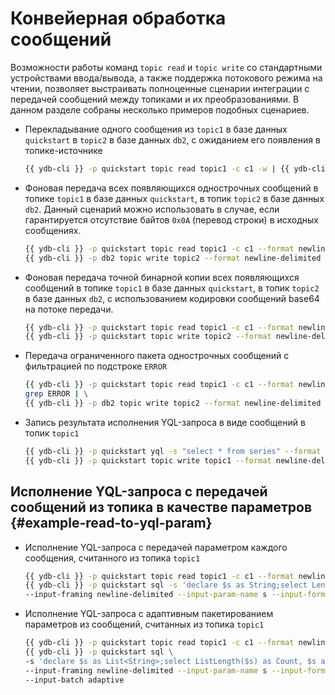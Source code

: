 # Конвейерная обработка сообщений

Возможности работы команд `topic read` и `topic write` со стандартными устройствами ввода/вывода, а также поддержка потокового режима на чтении, позволяет выстраивать полноценные сценарии интеграции с передачей сообщений между топиками и их преобразованиями. В данном разделе собраны несколько примеров подобных сценариев.

* Перекладывание одного сообщения из `topic1` в базе данных `quickstart` в `topic2` в базе данных `db2`, с ожиданием его появления в топике-источнике

  ```bash
  {{ ydb-cli }} -p quickstart topic read topic1 -c c1 -w | {{ ydb-cli }} -p db2 topic write topic2
  ```

* Фоновая передача всех появляющихся однострочных сообщений в топике `topic1` в базе данных `quickstart`, в топик `topic2` в базе данных `db2`. Данный сценарий можно использовать в случае, если гарантируется отсутствие байтов `0x0A` (перевод строки) в исходных сообщениях.

  ```bash
  {{ ydb-cli }} -p quickstart topic read topic1 -c c1 --format newline-delimited -w | \
  {{ ydb-cli }} -p db2 topic write topic2 --format newline-delimited
  ```

* Фоновая передача точной бинарной копии всех появляющихся сообщений в топике `topic1` в базе данных `quickstart`, в топик `topic2` в базе данных `db2`, с использованием кодировки сообщений base64 на потоке передачи.

  ```bash
  {{ ydb-cli }} -p quickstart topic read topic1 -c c1 --format newline-delimited -w --transform base64 | \
  {{ ydb-cli }} -p quickstart topic write topic2 --format newline-delimited --transform base64
  ```

* Передача ограниченного пакета однострочных сообщений с фильтрацией по подстроке `ERROR`

  ```bash
  {{ ydb-cli }} -p quickstart topic read topic1 -c c1 --format newline-delimited | \
  grep ERROR | \
  {{ ydb-cli }} -p db2 topic write topic2 --format newline-delimited
  ```

* Запись результата исполнения YQL-запроса в виде сообщений в топик `topic1`

  ```bash
  {{ ydb-cli }} -p quickstart yql -s "select * from series" --format json-unicode | \
  {{ ydb-cli }} -p quickstart topic write topic1 --format newline-delimited
  ```

## Исполнение YQL-запроса с передачей сообщений из топика в качестве параметров {#example-read-to-yql-param}

* Исполнение YQL-запроса с передачей параметром каждого сообщения, считанного из топика `topic1`

  ```bash
  {{ ydb-cli }} -p quickstart topic read topic1 -c c1 --format newline-delimited -w | \
  {{ ydb-cli }} -p quickstart sql -s 'declare $s as String;select Len($s) as Bytes' \
  --input-framing newline-delimited --input-param-name s --input-format raw
  ```

* Исполнение YQL-запроса с адаптивным пакетированием параметров из сообщений, считанных из топика `topic1`

  ```bash
  {{ ydb-cli }} -p quickstart topic read topic1 -c c1 --format newline-delimited -w | \
  {{ ydb-cli }} -p quickstart sql \
  -s 'declare $s as List<String>;select ListLength($s) as Count, $s as Items' \
  --input-framing newline-delimited --input-param-name s --input-format raw \
  --input-batch adaptive
  ```
